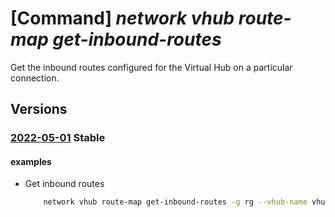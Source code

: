 # [Command] _network vhub route-map get-inbound-routes_

Get the inbound routes configured for the Virtual Hub on a particular connection.

## Versions

### [2022-05-01](/Resources/mgmt-plane/L3N1YnNjcmlwdGlvbnMve30vcmVzb3VyY2Vncm91cHMve30vcHJvdmlkZXJzL21pY3Jvc29mdC5uZXR3b3JrL3ZpcnR1YWxodWJzL3t9L2luYm91bmRyb3V0ZXM=/2022-05-01.xml) **Stable**

<!-- mgmt-plane /subscriptions/{}/resourcegroups/{}/providers/microsoft.network/virtualhubs/{}/inboundroutes 2022-05-01 -->

#### examples

- Get inbound routes
    ```bash
        network vhub route-map get-inbound-routes -g rg --vhub-name vhub-name --connection-type ExpressRouteConnection --resource-uri /subscriptions/subid/resourceGroups/rg1/providers/Microsoft.Network/expressRouteGateways/exrGw1/expressRouteConnections/exrConn1
    ```
